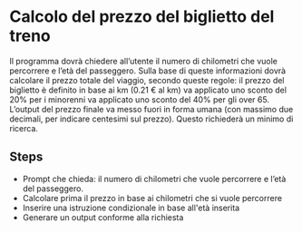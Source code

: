 Calcolo del prezzo del biglietto del treno
===

Il programma dovrà chiedere all’utente il numero di chilometri che vuole percorrere e l’età del passeggero.
Sulla base di queste informazioni dovrà calcolare il prezzo totale del viaggio, secondo queste regole:
il prezzo del biglietto è definito in base ai km (0.21 € al km)
va applicato uno sconto del 20% per i minorenni
va applicato uno sconto del 40% per gli over 65.
L’output del prezzo finale va messo fuori in forma umana (con massimo due decimali, per indicare centesimi sul prezzo). Questo richiederà un minimo di ricerca.


##  Steps
- Prompt che chieda: il numero di chilometri che vuole percorrere e l’età del passeggero.
- Calcolare prima il prezzo in base ai chilometri che si vuole percorrere
- Inserire una istruzione condizionale in base all'età inserita
- Generare un output conforme alla richiesta
